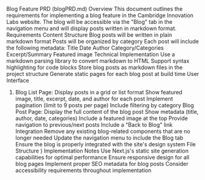 Blog Feature PRD (blogPRD.md)
Overview
This document outlines the requirements for implementing a blog feature in the Cambridge Innovation Labs website. The blog will be accessible via the "Blog" tab in the navigation menu and will display posts written in markdown format.
Requirements
Content Structure
Blog posts will be written in plain markdown format
Posts will be organized by category
Each post will include the following metadata:
Title
Date
Author
Category/Categories
Excerpt/Summary
Featured image
Technical Implementation
Use a markdown parsing library to convert markdown to HTML
Support syntax highlighting for code blocks
Store blog posts as markdown files in the project structure
Generate static pages for each blog post at build time
User Interface
1. Blog List Page:
Display posts in a grid or list format
Show featured image, title, excerpt, date, and author for each post
Implement pagination (limit to 9 posts per page)
Include filtering by category
Blog Post Page:
Display the full content of the blog post
Show metadata (title, author, date, categories)
Include a featured image at the top
Provide navigation to previous/next posts
Include a "Back to Blog" link
Integration
Remove any existing blog-related components that are no longer needed
Update the navigation menu to include the Blog tab
Ensure the blog is properly integrated with the site's design system
File Structure
)
Implementation Notes
Use Next.js's static site generation capabilities for optimal performance
Ensure responsive design for all blog pages
Implement proper SEO metadata for blog posts
Consider accessibility requirements throughout implementation
